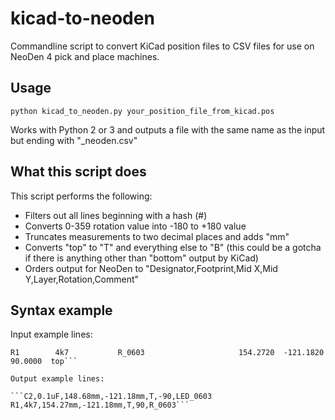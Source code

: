 # kicad-to-neoden

Commandline script to convert KiCad position files to CSV files for use on NeoDen 4 pick and place machines.

## Usage

`python kicad_to_neoden.py your_position_file_from_kicad.pos`

Works with Python 2 or 3 and outputs a file with the same name as the input but ending with "_neoden.csv"

## What this script does

This script performs the following:
- Filters out all lines beginning with a hash (#)
- Converts 0-359 rotation value into -180 to +180 value
- Truncates measurements to two decimal places and adds "mm"
- Converts "top" to "T" and everything else to "B" (this could be a gotcha if there is anything other than "bottom" output by KiCad)
- Orders output for NeoDen to "Designator,Footprint,Mid X,Mid Y,Layer,Rotation,Comment"

## Syntax example

Input example lines:

```C2        0.1uF         LED_0603                   148.6840  -121.1820  270.0000  top
R1        4k7           R_0603                     154.2720  -121.1820   90.0000  top```

Output example lines:

```C2,0.1uF,148.68mm,-121.18mm,T,-90,LED_0603
R1,4k7,154.27mm,-121.18mm,T,90,R_0603```

